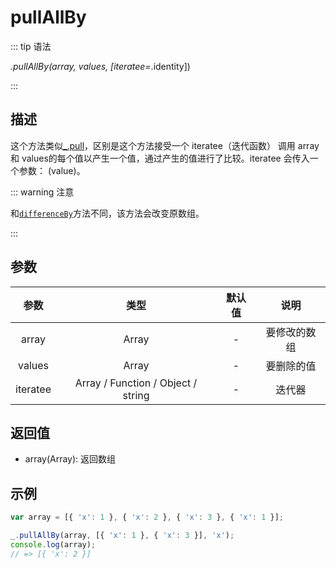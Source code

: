 # pullAllBy

::: tip 语法

_.pullAllBy(array, values, [iteratee=_.identity])

:::

## 描述

这个方法类似[_.pull](/Array/pull)，区别是这个方法接受一个 iteratee（迭代函数） 调用 array 和 values的每个值以产生一个值，通过产生的值进行了比较。iteratee 会传入一个参数： (value)。

::: warning 注意

和[`differenceBy`](/Array/differenceBy)方法不同，该方法会改变原数组。

:::

## 参数

|   参数   |                类型                | 默认值 |     说明     |
| :------: | :--------------------------------: | :----: | :----------: |
|  array   |               Array                |   -    | 要修改的数组 |
|  values  |               Array                |   -    |  要删除的值  |
| iteratee | Array / Function / Object / string |   -    |    迭代器    |

## 返回值

+ array(Array): 返回数组

## 示例

```js
var array = [{ 'x': 1 }, { 'x': 2 }, { 'x': 3 }, { 'x': 1 }];

_.pullAllBy(array, [{ 'x': 1 }, { 'x': 3 }], 'x');
console.log(array);
// => [{ 'x': 2 }]
```
